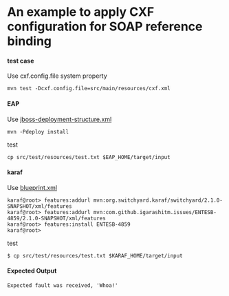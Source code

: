 An example to apply CXF configuration for SOAP reference binding
============



#### test case
Use cxf.config.file system property
```
mvn test -Dcxf.config.file=src/main/resources/cxf.xml
```


#### EAP
Use [jboss-deployment-structure.xml](src/test/resources/META-INF/jboss-deployment-structure.xml)
```
mvn -Pdeploy install
```
test
```
cp src/test/resources/test.txt $EAP_HOME/target/input
```



#### karaf
Use [blueprint.xml](src/test/resources/OSGI-INF/blueprint/blueprint.xml)
```
karaf@root> features:addurl mvn:org.switchyard.karaf/switchyard/2.1.0-SNAPSHOT/xml/features
karaf@root> features:addurl mvn:com.github.igarashitm.issues/ENTESB-4859/2.1.0-SNAPSHOT/xml/features
karaf@root> features:install ENTESB-4859 
karaf@root>
```
test
```
$ cp src/test/resources/test.txt $KARAF_HOME/target/input
```



#### Expected Output
```
Expected fault was received, 'Whoa!'
```
